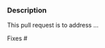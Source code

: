 <!-- Please be sure to check out our developer guide,
https://radis.readthedocs.io/en/latest/dev/developer.html -->

### Description
<!-- Provide a general description of what your pull request does. -->

This pull request is to address ...

<!-- If the pull request closes any open issues you can add this.
If you replace <Issue Number> with a number, GitHub will automatically link it.
If this pull request is unrelated to any issues, please remove
the following line. -->

Fixes #<Issue Number>
